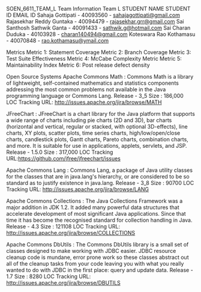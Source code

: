 SOEN_6611_TEAM_L
Team Information
Team L 
STUDENT NAME STUDENT ID EMAIL ID
Sahaja Gottipati - 40093560 - sahajagottipati@gmail.com
Rajasekhar Reddy Guntaka - 40094479 - rajasekhar.grr@gmail.com
Sai Santhosh Sathwik Ganta - 40091433 - sathwik.g@hotmail.com
Sai Charan Duduka - 40103928 - charan140494@gmail.com
Koteswara Rao Kothamasu - 40070848 - rao.kothamasu@ymail.com

Metrics
Metric 1: Statement Coverage 
Metric 2: Branch Coverage
Metric 3: Test Suite Effectiveness 
Metric 4: McCabe Complexity Metric
Metric 5: Maintainability Index
Metric 6: Post release defect density

Open Source Systems
Apache Commons Math : 
Commons Math is a library of lightweight, self-contained mathematics and statistics components addressing the most common problems not available in the Java programming language or Commons Lang.
Release - 3_5
Size : 186,000 LOC
Tracking URL: http://issues.apache.org/jira/browse/MATH

JFreeChart :
JFreeChart is a chart library for the Java platform that supports a wide range of charts including pie charts (2D and 3D), bar charts (horizontal and vertical, regular or stacked, with optional 3D-effects), line charts, XY plots, scatter plots, time series charts, high/low/open/close charts, candlestick plots, Gantt charts, Pareto charts, combination charts, and more. It is suitable for use in applications, applets, servlets, and JSP.
Release - 1.5.0
Size : 317,000 LOC 
Tracking URL:https://github.com/jfree/jfreechart/issues

Apache Commons Lang :
Commons Lang, a package of Java utility classes for the classes that are in java.lang's hierarchy, or are considered to be so standard as to justify existence in java.lang.
Release - 3_8
Size : 90700 LOC
Tracking URL: http://issues.apache.org/jira/browse/LANG

Apache Commons Collections :
The Java Collections Framework was a major addition in JDK 1.2. It added many powerful data structures that accelerate development of most significant Java applications. Since that time it has become the recognised standard for collection handling in Java.
Release - 4.3
Size : 121108 LOC
Tracking URL: http://issues.apache.org/jira/browse/COLLECTIONS

Apache Commons DbUtils :
The Commons DbUtils library is a small set of classes designed to make working with JDBC easier. JDBC resource cleanup code is mundane, error prone work so these classes abstract out all of the cleanup tasks from your code leaving you with what you really wanted to do with JDBC in the first place: query and update data.
Release - 1.7
Size : 8280 LOC
Tracking URL: http://issues.apache.org/jira/browse/DBUTILS

